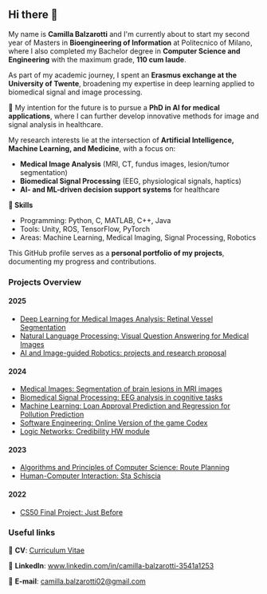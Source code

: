 ## Hi there 👋

My name is **Camilla Balzarotti** and I'm currently about to start my second year of Masters in **Bioengineering of Information** at Politecnico of Milano, where I also completed my Bachelor degree in **Computer Science and Engineering** with the maximum grade, **110 cum laude**.

As part of my academic journey, I spent an **Erasmus exchange at the University of Twente**, broadening my expertise in deep learning applied to biomedical signal and image processing. 

🎯 My intention for the future is to pursue a **PhD in AI for medical applications**, where I can further develop innovative methods for image and signal analysis in healthcare.

My research interests lie at the intersection of **Artificial Intelligence, Machine Learning, and Medicine**, with a focus on:  
- **Medical Image Analysis** (MRI, CT, fundus images, lesion/tumor segmentation)  
- **Biomedical Signal Processing** (EEG, physiological signals, haptics)  
- **AI- and ML-driven decision support systems** for healthcare

**🔧 Skills**
- Programming: Python, C, MATLAB, C++, Java  
- Tools: Unity, ROS, TensorFlow, PyTorch  
- Areas: Machine Learning, Medical Imaging, Signal Processing, Robotics

This GitHub profile serves as a **personal portfolio of my projects**, documenting my progress and contributions.

### Projects Overview
#### 2025
* [Deep Learning for Medical Images Analysis: Retinal Vessel Segmentation](https://github.com/camillaabalzarotti/DLMA_project.git)
* [Natural Language Processing: Visual Question Answering for Medical Images](https://github.com/camillaabalzarotti/NLP_project.git)
* [AI and Image-guided Robotics: projects and research proposal](https://github.com/camillaabalzarotti/AI_and_Image_guided_robotics.git)

#### 2024
* [Medical Images: Segmentation of brain lesions in MRI images](https://github.com/camillaabalzarotti/MI_project.git)
* [Biomedical Signal Processing: EEG analysis in cognitive tasks](https://github.com/camillaabalzarotti/BSP_project.git)
* [Machine Learning: Loan Approval Prediction and Regression for Pollution Prediction](https://github.com/camillaabalzarotti/ML_projects.git)
* [Software Engineering: Online Version of the game Codex](https://github.com/camillaabalzarotti/Software_enginnering_final_project.git)
* [Logic Networks: Credibility HW module](https://github.com/camillaabalzarotti/Logic_networks_project.git)

#### 2023
* [Algorithms and Principles of Computer Science: Route Planning](https://github.com/camillaabalzarotti/API_final_project.git)
* [Human-Computer Interaction: Sta Schiscia](https://github.com/camillaabalzarotti/HCI_project.git)

#### 2022
* [CS50 Final Project: Just Before](https://github.com/camillaabalzarotti/CS50_course_final_project.git)


### Useful links
📄 **CV**: [Curriculum Vitae]()

🔗 **LinkedIn**: www.linkedin.com/in/camilla-balzarotti-3541a1253

📩 **E-mail**: camilla.balzarotti02@gmail.com




<!--
**camillaabalzarotti/camillaabalzarotti** is a ✨ _special_ ✨ repository because its `README.md` (this file) appears on your GitHub profile.

Here are some ideas to get you started:

- 🔭 I’m currently working on ...
- 🌱 I’m currently learning ...
- 👯 I’m looking to collaborate on ...
- 🤔 I’m looking for help with ...
- 💬 Ask me about ...
- 📫 How to reach me: ...
- 😄 Pronouns: ...
- ⚡ Fun fact: ...
-->
